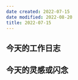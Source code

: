 ```yaml
---
date created: 2022-07-15
date modified: 2022-08-20
title: 2022-07-15
---
```


## 今天的工作日志

## 今天的灵感或闪念
